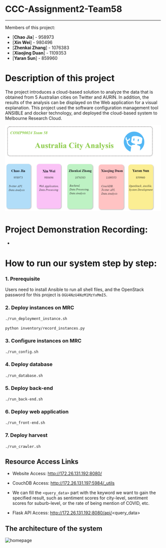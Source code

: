 # CCC-Assignment2-Team58

---
Members of this project:

* [**Chao Jia**] - 958973
* [**Xin Wei**] - 980496
* [**Zhenkai Zhang**] - 1076383
* [**Xiaojing Duan**] - 1109353
* [**Yaran Sun**] - 859960

# Description of this project

The project introduces a cloud-based solution to analyze the data that is obtained from 5 Australian cities on Twitter and AURIN. In addition, the results of the analysis can be displayed on the Web application for a visual explanation. This project used the software configuration management tool ANSIBLE and docker technology, and deployed the cloud-based system to Melbourne Research Cloud.

![homepage](index.png)

# Project Demonstration Recording:

- 

# How to run our system step by step:

### 1. Prerequisite

Users need to install Ansible to run all shell files, and the OpenStack password for this project is `OGU4NzU4NzM1MzYxMmI5`.

### 2. Deploy instances on MRC

`./run_deployment_instance.sh`

`python inventory/record_instances.py`

### 3. Configure instances on MRC

`./run_config.sh`

### 4. Deploy database

`./run_database.sh`

### 5. Deploy back-end

`./run_back-end.sh`

### 6. Deploy web application

`./run_front-end.sh`

### 7. Deploy harvest

`./run_crawler.sh`


## Resource Access Links

- Website Access:  http://172.26.131.192:8080/

- CouchDB Access:  http://172.26.131.197:5984/_utils

- We can fill the `<query_data>` part with the keyword we want to gain the specified result, such as sentiment scores for city-level, sentiment scores for suburb-level, or the rate of being mention of COVID, etc.

- Flask API Access: http://172.26.131.192:8080/api/<query_data>

## The architecture of the system

![homepage](structure.png)
